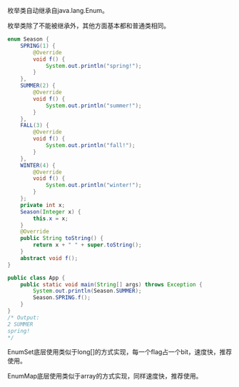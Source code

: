 枚举类自动继承自java.lang.Enum。

枚举类除了不能被继承外，其他方面基本都和普通类相同。

```java
enum Season {
    SPRING(1) {
        @Override
        void f() {
            System.out.println("spring!");
        }
    }, 
    SUMMER(2) {
        @Override
        void f() {
            System.out.println("summer!");
        }
    }, 
    FALL(3) {
        @Override
        void f() {
            System.out.println("fall!");
        }
    },
    WINTER(4) {
        @Override
        void f() {
            System.out.println("winter!");
        }
    };
    private int x;
    Season(Integer x) {
        this.x = x;
    }
    @Override
    public String toString() {
        return x + " " + super.toString();
    }
    abstract void f();
}

public class App {
    public static void main(String[] args) throws Exception {
        System.out.println(Season.SUMMER);
        Season.SPRING.f();
    }
}
/* Output:
2 SUMMER
spring!
*/
```

EnumSet底层使用类似于long[]的方式实现，每一个flag占一个bit，速度快，推荐使用。

EnumMap底层使用类似于array的方式实现，同样速度快，推荐使用。

